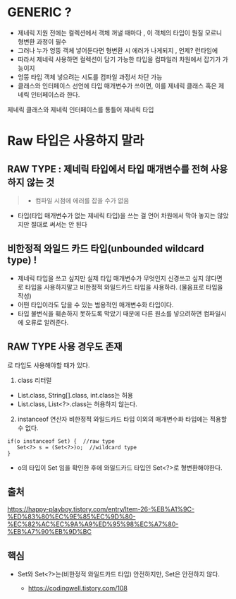 # GENERIC ?
- 제네릭 지원 전에는 컬렉션에서 객체 꺼낼 때마다 , 이 객체의 타입이 뭔질 모르니 형변환 과정이 필수
- 그러나 누가 엉뚱 객체 넣어둔다면 형변환 시 에러가 나게되지 , 언제? 런타임에
- 따라서 제네릭 사용하면 컬렉션이 담기 가능한 타입을 컴파일러 차원에서 잡기가 가능이지
- 엉뚱 타입 객체 넣으려는 시도를 컴파일 과정서 차단 가능
- 클래스와 인터페이스 선언에 타입 매개변수가 쓰이면, 이를 제네릭 클래스 혹은 제네릭 인터페이스라 한다.

제네릭 클래스와 제네릭 인터페이스를 통틀어 제네릭 타입

# Raw 타입은 사용하지 말라
## RAW TYPE : 제네릭 타입에서 타입 매개변수를 전혀 사용하지 않는 것
> - 컴파일 시점에 에러를 잡을 수가 없음


- 타입(타입 매개변수가 없는 제네릭 타입)을 쓰는 걸 언어 차원에서 막아 놓지는 않았지만 절대로 써서는 안 된다

## 비한정적 와일드 카드 타입(unbounded wildcard type) !
- 제네릭 타입을 쓰고 싶지만 실제 타입 매개변수가 무엇인지 신경쓰고 싶지 않다면 로 타입을 사용하지말고 비한정적 와일드카드 타입을 사용하라. (물음표로 타입을 작성)
- 어떤 타입이라도 담을 수 있는 범용적인 매개변수화 타입이다.
- 타입 불변식을 훼손하지 못하도록 막았기 때문에 다른 원소를 넣으려하면 컴파일시에 오류로 알려준다.

 
## RAW TYPE 사용 경우도 존재
로 타입도 사용해야할 때가 있다.

1. class 리터럴
- List.class, String[].class, int.class는 허용
- List<String>.class, List<?>.class는 허용하지 않는다.
2. instanceof 연산자
비한정적 와일드카드 타입 이외의 매개변수화 타입에는 적용할 수 없다.

```
if(o instanceof Set) {  //raw type
   Set<?> s = (Set<?>)o;  //wildcard type
}
```

- o의 타입이 Set 임을 확인한 후에 와일드카드 타입인 Set<?>로 형변환해야한다.

 
  
## 출처 
https://happy-playboy.tistory.com/entry/Item-26-%EB%A1%9C-%ED%83%80%EC%9E%85%EC%9D%80-%EC%82%AC%EC%9A%A9%ED%95%98%EC%A7%80-%EB%A7%90%EB%9D%BC

## 핵심
- Set<Object>와 Set<?>는(비한정적 와일드카드 타입) 안전하지만, Set은 안전하지 않다.
  - https://codingwell.tistory.com/108